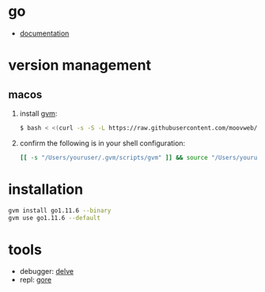 go
==

* [documentation](https://golang.org/doc/)

# version management

## macos

1. install [gvm](https://github.com/moovweb/gvm):
    ```bash
    $ bash < <(curl -s -S -L https://raw.githubusercontent.com/moovweb/gvm/master/binscripts/gvm-installer)
    ```
2. confirm the following is in your shell configuration:
    ```bash
    [[ -s "/Users/youruser/.gvm/scripts/gvm" ]] && source "/Users/youruser/.gvm/scripts/gvm"
    ```

# installation

```bash
gvm install go1.11.6 --binary
gvm use go1.11.6 --default
```

# tools

* debugger: [delve](https://github.com/go-delve/delve)
* repl: [gore](https://github.com/motemen/gore)
